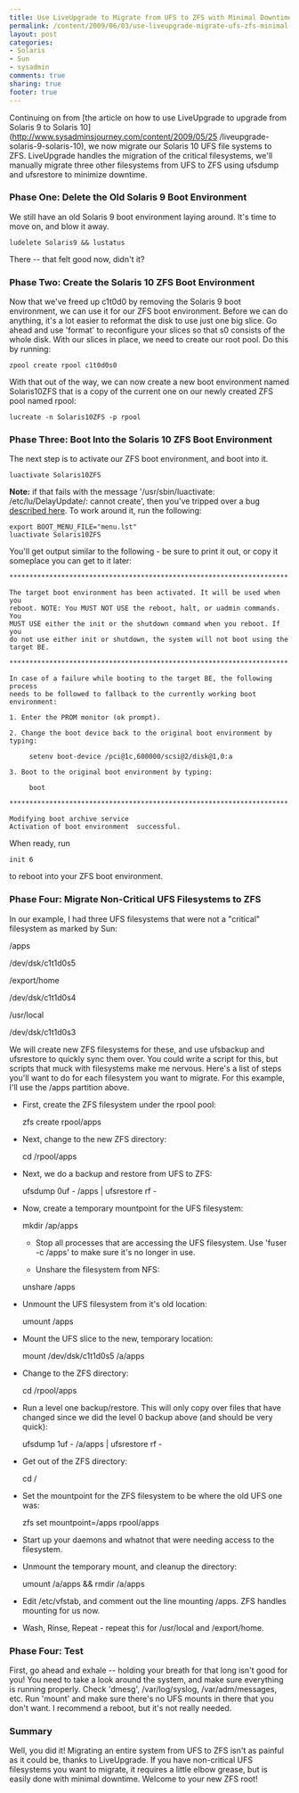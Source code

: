 ```yaml
---
title: Use LiveUpgrade to Migrate from UFS to ZFS with Minimal Downtime
permalink: /content/2009/06/03/use-liveupgrade-migrate-ufs-zfs-minimal-downtime
layout: post
categories:
- Solaris
- Sun
- sysadmin
comments: true
sharing: true
footer: true
---
```

Continuing on from [the article on how to use LiveUpgrade to upgrade from
Solaris 9 to Solaris 10](http://www.sysadminsjourney.com/content/2009/05/25
/liveupgrade-solaris-9-solaris-10), we now migrate our Solaris 10 UFS file
systems to ZFS. LiveUpgrade handles the migration of the critical filesystems,
we'll manually migrate three other filesystems from UFS to ZFS using ufsdump
and ufsrestore to minimize downtime.

### Phase One: Delete the Old Solaris 9 Boot Environment

We still have an old Solaris 9 boot environment laying around. It's time to
move on, and blow it away.

    
    
    ludelete Solaris9 && lustatus
    

There -- that felt good now, didn't it?

### Phase Two: Create the Solaris 10 ZFS Boot Environment

Now that we've freed up c1t0d0 by removing the Solaris 9 boot environment, we
can use it for our ZFS boot environment. Before we can do anything, it's a lot
easier to reformat the disk to use just one big slice. Go ahead and use
'format' to reconfigure your slices so that s0 consists of the whole disk.
With our slices in place, we need to create our root pool. Do this by running:

    
    
    zpool create rpool c1t0d0s0
    

With that out of the way, we can now create a new boot environment named
Solaris10ZFS that is a copy of the current one on our newly created ZFS pool
named rpool:

    
    
    lucreate -n Solaris10ZFS -p rpool
    

### Phase Three: Boot Into the Solaris 10 ZFS Boot Environment

The next step is to activate our ZFS boot environment, and boot into it.

    
    
    luactivate Solaris10ZFS
    

**Note:** if that fails with the message '/usr/sbin/luactivate: /etc/lu/DelayUpdate/: cannot create', then you've tripped over a bug [described here](http://docs.sun.com/app/docs/doc/820-7273/installbugs-113?l=en&a=view). To work around it, run the following: 
    
    
    export BOOT_MENU_FILE="menu.lst"
    luactivate Solaris10ZFS
    

You'll get output similar to the following - be sure to print it out, or copy
it someplace you can get to it later:

    
    
    **********************************************************************
    
    The target boot environment has been activated. It will be used when you 
    reboot. NOTE: You MUST NOT USE the reboot, halt, or uadmin commands. You 
    MUST USE either the init or the shutdown command when you reboot. If you 
    do not use either init or shutdown, the system will not boot using the 
    target BE.
    
    **********************************************************************
    
    In case of a failure while booting to the target BE, the following process 
    needs to be followed to fallback to the currently working boot environment:
    
    1. Enter the PROM monitor (ok prompt).
    
    2. Change the boot device back to the original boot environment by typing:
    
         setenv boot-device /pci@1c,600000/scsi@2/disk@1,0:a
    
    3. Boot to the original boot environment by typing:
    
         boot
    
    **********************************************************************
    
    Modifying boot archive service
    Activation of boot environment  successful.
    

When ready, run

    
    init 6

to reboot into your ZFS boot environment.

### Phase Four: Migrate Non-Critical UFS Filesystems to ZFS

In our example, I had three UFS filesystems that were not a "critical"
filesystem as marked by Sun:

/apps

/dev/dsk/c1t1d0s5

/export/home

/dev/dsk/c1t1d0s4

/usr/local

/dev/dsk/c1t1d0s3

We will create new ZFS filesystems for these, and use ufsbackup and ufsrestore
to quickly sync them over. You could write a script for this, but scripts that
muck with filesystems make me nervous. Here's a list of steps you'll want to
do for each filesystem you want to migrate. For this example, I'll use the
/apps partition above.

  * First, create the ZFS filesystem under the rpool pool: 
    
    zfs create rpool/apps

  * Next, change to the new ZFS directory: 
    
    cd /rpool/apps

  * Next, we do a backup and restore from UFS to ZFS: 
    
    ufsdump 0uf - /apps | ufsrestore rf -

  * Now, create a temporary mountpoint for the UFS filesystem: 
    
    mkdir /ap/apps
    
    
      * Stop all processes that are accessing the UFS filesystem.  Use 'fuser -c /apps' to make sure it's no longer in use.
    
    
      * Unshare the filesystem from NFS: 
    
    unshare /apps

  * Unmount the UFS filesystem from it's old location: 
    
    umount /apps

  * Mount the UFS slice to the new, temporary location: 
    
    mount /dev/dsk/c1t1d0s5 /a/apps

  * Change to the ZFS directory: 
    
    cd /rpool/apps

  * Run a level one backup/restore. This will only copy over files that have changed since we did the level 0 backup above (and should be very quick): 
    
    ufsdump 1uf - /a/apps | ufsrestore rf -

  * Get out of the ZFS directory: 
    
    cd /

  * Set the mountpoint for the ZFS filesystem to be where the old UFS one was: 
    
    zfs set mountpoint=/apps rpool/apps

  * Start up your daemons and whatnot that were needing access to the filesystem.
  * Unmount the temporary mount, and cleanup the directory: 
    
    umount /a/apps && rmdir /a/apps

  * Edit /etc/vfstab, and comment out the line mounting /apps. ZFS handles mounting for us now.
  * Wash, Rinse, Repeat - repeat this for /usr/local and /export/home.

### Phase Four: Test

First, go ahead and exhale -- holding your breath for that long isn't good for
you! You need to take a look around the system, and make sure everything is
running properly. Check 'dmesg', /var/log/syslog, /var/adm/messages, etc. Run
'mount' and make sure there's no UFS mounts in there that you don't want. I
recommend a reboot, but it's not really needed.

### Summary

Well, you did it! Migrating an entire system from UFS to ZFS isn't as painful
as it could be, thanks to LiveUpgrade. If you have non-critical UFS
filesystems you want to migrate, it requires a little elbow grease, but is
easily done with minimal downtime. Welcome to your new ZFS root!

